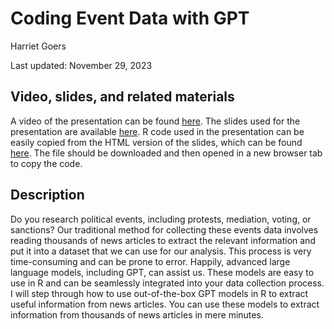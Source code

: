 # Coding Event Data with GPT

Harriet Goers

Last updated: November 29, 2023

## Video, slides, and related materials

A video of the presentation can be found [here](https://umd.box.com/s/r4hiizmr8ohp3uiisyx6ly5cut99dbmh). The slides used for the presentation are available [here](https://github.com/gsa-gvpt/gvpt-methods/blob/f454b65ef16076bec0d440634b196d165ee511c8/usinggpt/Coding%20Event%20Data%20with%20GPT.pdf). R code used in the presentation can be easily copied from the HTML version of the slides, which can be found [here](https://github.com/gsa-gvpt/gvpt-methods/blob/f454b65ef16076bec0d440634b196d165ee511c8/usinggpt/Coding%20Event%20Data%20with%20GPT.html). The file should be downloaded and then opened in a new browser tab to copy the code.

## Description

Do you research political events, including protests, mediation, voting, or sanctions? Our traditional method for collecting these events data involves reading thousands of news articles to extract the relevant information and put it into a dataset that we can use for our analysis. This process is very time-consuming and can be prone to error. Happily, advanced large language models, including GPT, can assist us. These models are easy to use in R and can be seamlessly integrated into your data collection process. I will step through how to use out-of-the-box GPT models in R to extract useful information from news articles. You can use these models to extract information from thousands of news articles in mere minutes.
